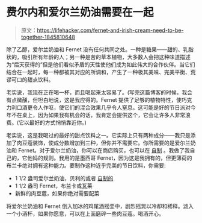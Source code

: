 # 费尔内和爱尔兰奶油需要在一起

> 原文：<https://lifehacker.com/fernet-and-irish-cream-need-to-be-together-1845810648>

除了乙醇，爱尔兰奶油和 Fernet 没有任何共同之处。一种是糖果——甜的、乳脂状的，吸引所有年龄的人；另一种是苦的草本植物，大多数人会把这种味道描述为“后天获得的”但是他们看似矛盾的天性使他们成为如此伟大的合作伙伴。当它们结合在一起时，每一种都被其对应的所调和，产生了一种极其美味、完美平衡、荒谬可口的甜点饮料。



老实说，我现在正在喝一杯，而且喝起来太容易了。(写完这篇博客的时候，我会有点微醺，但坦白地说，这是我应得的。Fernet 提供了足够的植物特性，使巧克力利口酒更令人作呕，使它们的混合效果几乎令人窒息。这可能是好的节日派对今年不在桌上，因为如果我有机会的话，我肯定会提供这个，它会让许多人非常浪费。(它以最好的方式悄悄靠近你。)

老实说，这是我喝过的最好的甜点饮料之一。它实际上只有两种成分——我只是添加了肉豆蔻装饰，使成分数增加到三种，但你并不需要它。你所需要的是爱尔兰奶油和 Fernet。对于爱尔兰奶油，你可以在商店购买，也可以在 [自制](https://lifehacker.com/make-your-own-irish-cream-immediately-1845788014) 。我做了我自己的，它他妈的规则。我用的是墨西哥 Fernet，因为这是我拥有的，但更薄荷的布兰卡绝对拥有这种能力。要制作这种近乎完美的节日饮料，你需要:

*   1 1/2 盎司爱尔兰奶油，贝利的或者 [自制的](https://lifehacker.com/make-your-own-irish-cream-immediately-1845788014)
*   1 1/2 盎司 Fernet，布兰卡或瓦莱
*   新鲜的肉豆蔻，如果你绝对需要配菜

将爱尔兰奶油和 Fernet 倒入加冰的鸡尾酒摇壶中，剧烈摇晃以冷却和稀释。滤入一个小酒杯，如果你愿意，可以在上面磨碎一些肉豆蔻。喝酒开心。
